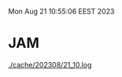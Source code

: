 Mon Aug 21 10:55:06 EEST 2023
# JAM
<a href='./cache/202308/21_10.log'>./cache/202308/21_10.log</a>

